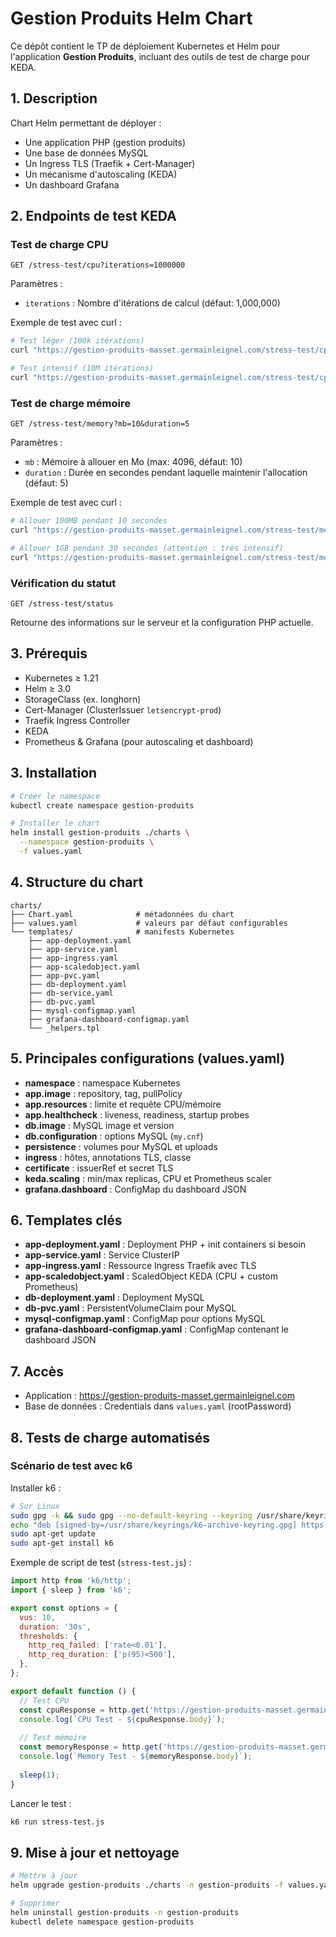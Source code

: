 # Gestion Produits Helm Chart

Ce dépôt contient le TP de déploiement Kubernetes et Helm pour l'application **Gestion Produits**, incluant des outils de test de charge pour KEDA.

## 1. Description
Chart Helm permettant de déployer :
- Une application PHP (gestion produits)
- Une base de données MySQL
- Un Ingress TLS (Traefik + Cert-Manager)
- Un mécanisme d'autoscaling (KEDA)
- Un dashboard Grafana

## 2. Endpoints de test KEDA

### Test de charge CPU
```
GET /stress-test/cpu?iterations=1000000
```

Paramètres :
- `iterations` : Nombre d'itérations de calcul (défaut: 1,000,000)

Exemple de test avec curl :
```bash
# Test léger (100k itérations)
curl "https://gestion-produits-masset.germainleignel.com/stress-test/cpu?iterations=100000"

# Test intensif (10M itérations)
curl "https://gestion-produits-masset.germainleignel.com/stress-test/cpu?iterations=10000000"
```

### Test de charge mémoire
```
GET /stress-test/memory?mb=10&duration=5
```

Paramètres :
- `mb` : Mémoire à allouer en Mo (max: 4096, défaut: 10)
- `duration` : Durée en secondes pendant laquelle maintenir l'allocation (défaut: 5)

Exemple de test avec curl :
```bash
# Allouer 100MB pendant 10 secondes
curl "https://gestion-produits-masset.germainleignel.com/stress-test/memory?mb=100&duration=10"

# Allouer 1GB pendant 30 secondes (attention : très intensif)
curl "https://gestion-produits-masset.germainleignel.com/stress-test/memory?mb=1024&duration=30"
```

### Vérification du statut
```
GET /stress-test/status
```

Retourne des informations sur le serveur et la configuration PHP actuelle.

## 3. Prérequis
- Kubernetes ≥ 1.21
- Helm ≥ 3.0
- StorageClass (ex. longhorn)
- Cert-Manager (ClusterIssuer `letsencrypt-prod`)
- Traefik Ingress Controller
- KEDA
- Prometheus & Grafana (pour autoscaling et dashboard)

## 3. Installation
```bash
# Créer le namespace
kubectl create namespace gestion-produits

# Installer le chart
helm install gestion-produits ./charts \
  --namespace gestion-produits \
  -f values.yaml
```

## 4. Structure du chart
```
charts/
├── Chart.yaml              # métadonnées du chart
├── values.yaml             # valeurs par défaut configurables
└── templates/              # manifests Kubernetes
    ├── app-deployment.yaml
    ├── app-service.yaml
    ├── app-ingress.yaml
    ├── app-scaledobject.yaml
    ├── app-pvc.yaml
    ├── db-deployment.yaml
    ├── db-service.yaml
    ├── db-pvc.yaml
    ├── mysql-configmap.yaml
    ├── grafana-dashboard-configmap.yaml
    └── _helpers.tpl
```

## 5. Principales configurations (values.yaml)
- **namespace** : namespace Kubernetes
- **app.image** : repository, tag, pullPolicy
- **app.resources** : limite et requête CPU/mémoire
- **app.healthcheck** : liveness, readiness, startup probes
- **db.image** : MySQL image et version
- **db.configuration** : options MySQL (`my.cnf`)
- **persistence** : volumes pour MySQL et uploads
- **ingress** : hôtes, annotations TLS, classe
- **certificate** : issuerRef et secret TLS
- **keda.scaling** : min/max replicas, CPU et Prometheus scaler
- **grafana.dashboard** : ConfigMap du dashboard JSON

## 6. Templates clés
- **app-deployment.yaml** : Deployment PHP + init containers si besoin
- **app-service.yaml** : Service ClusterIP
- **app-ingress.yaml** : Ressource Ingress Traefik avec TLS
- **app-scaledobject.yaml** : ScaledObject KEDA (CPU + custom Prometheus)
- **db-deployment.yaml** : Deployment MySQL
- **db-pvc.yaml** : PersistentVolumeClaim pour MySQL
- **mysql-configmap.yaml** : ConfigMap pour options MySQL
- **grafana-dashboard-configmap.yaml** : ConfigMap contenant le dashboard JSON

## 7. Accès
- Application : https://gestion-produits-masset.germainleignel.com
- Base de données : Credentials dans `values.yaml` (rootPassword)

## 8. Tests de charge automatisés

### Scénario de test avec k6

Installer k6 :
```bash
# Sur Linux
sudo gpg -k && sudo gpg --no-default-keyring --keyring /usr/share/keyrings/k6-archive-keyring.gpg --keyserver hkp://keyserver.ubuntu.com:80 --recv-keys C5AD17C747E3415A3642D57D77C6C491D6AC1D69
echo "deb [signed-by=/usr/share/keyrings/k6-archive-keyring.gpg] https://dl.k6.io/deb stable main" | sudo tee /etc/apt/sources.list.d/k6.list
sudo apt-get update
sudo apt-get install k6
```

Exemple de script de test (`stress-test.js`) :
```javascript
import http from 'k6/http';
import { sleep } from 'k6';

export const options = {
  vus: 10,
  duration: '30s',
  thresholds: {
    http_req_failed: ['rate<0.01'],
    http_req_duration: ['p(95)<500'],
  },
};

export default function () {
  // Test CPU
  const cpuResponse = http.get('https://gestion-produits-masset.germainleignel.com/stress-test/cpu?iterations=500000');
  console.log(`CPU Test - ${cpuResponse.body}`);
  
  // Test mémoire
  const memoryResponse = http.get('https://gestion-produits-masset.germainleignel.com/stress-test/memory?mb=50&duration=2');
  console.log(`Memory Test - ${memoryResponse.body}`);
  
  sleep(1);
}
```

Lancer le test :
```bash
k6 run stress-test.js
```

## 9. Mise à jour et nettoyage
```bash
# Mettre à jour
helm upgrade gestion-produits ./charts -n gestion-produits -f values.yaml

# Supprimer
helm uninstall gestion-produits -n gestion-produits
kubectl delete namespace gestion-produits